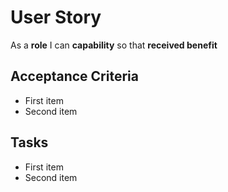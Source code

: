 # User Story

As a **role** I can **capability** so that **received benefit**

## Acceptance Criteria
- First item
- Second item


## Tasks
- First item
- Second item
